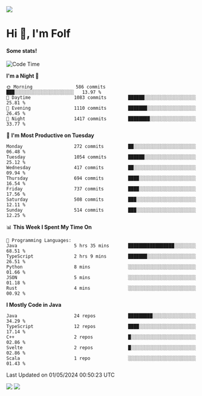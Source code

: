 <img src="https://komarev.com/ghpvc/?username=itsfolf"/>
<h1>Hi 👋, I'm Folf</h1>


#### Some stats!
<!--START_SECTION:waka-->
![Code Time](http://img.shields.io/badge/Code%20Time-2%2C206%20hrs%2036%20mins-blue)

**I'm a Night 🦉** 

```text
🌞 Morning                586 commits         ███░░░░░░░░░░░░░░░░░░░░░░   13.97 % 
🌆 Daytime                1083 commits        ██████░░░░░░░░░░░░░░░░░░░   25.81 % 
🌃 Evening                1110 commits        ███████░░░░░░░░░░░░░░░░░░   26.45 % 
🌙 Night                  1417 commits        ████████░░░░░░░░░░░░░░░░░   33.77 % 
```
📅 **I'm Most Productive on Tuesday** 

```text
Monday                   272 commits         ██░░░░░░░░░░░░░░░░░░░░░░░   06.48 % 
Tuesday                  1054 commits        ██████░░░░░░░░░░░░░░░░░░░   25.12 % 
Wednesday                417 commits         ██░░░░░░░░░░░░░░░░░░░░░░░   09.94 % 
Thursday                 694 commits         ████░░░░░░░░░░░░░░░░░░░░░   16.54 % 
Friday                   737 commits         ████░░░░░░░░░░░░░░░░░░░░░   17.56 % 
Saturday                 508 commits         ███░░░░░░░░░░░░░░░░░░░░░░   12.11 % 
Sunday                   514 commits         ███░░░░░░░░░░░░░░░░░░░░░░   12.25 % 
```


📊 **This Week I Spent My Time On** 

```text
💬 Programming Languages: 
Java                     5 hrs 35 mins       █████████████████░░░░░░░░   68.51 % 
TypeScript               2 hrs 9 mins        ███████░░░░░░░░░░░░░░░░░░   26.51 % 
Python                   8 mins              ░░░░░░░░░░░░░░░░░░░░░░░░░   01.66 % 
JSON                     5 mins              ░░░░░░░░░░░░░░░░░░░░░░░░░   01.18 % 
Rust                     4 mins              ░░░░░░░░░░░░░░░░░░░░░░░░░   00.92 % 
```

**I Mostly Code in Java** 

```text
Java                     24 repos            █████████░░░░░░░░░░░░░░░░   34.29 % 
TypeScript               12 repos            ████░░░░░░░░░░░░░░░░░░░░░   17.14 % 
C++                      2 repos             █░░░░░░░░░░░░░░░░░░░░░░░░   02.86 % 
Svelte                   2 repos             █░░░░░░░░░░░░░░░░░░░░░░░░   02.86 % 
Scala                    1 repo              ░░░░░░░░░░░░░░░░░░░░░░░░░   01.43 % 
```




 Last Updated on 01/05/2024 00:50:23 UTC
<!--END_SECTION:waka-->
<a src="https://discord.com/users/1090088995976925305"><img src="https://lanyard-profile-readme.vercel.app/api/1090088995976925305"/></a></td> 
<img src="https://hit.yhype.me/github/profile?user_id=9268058"/>
